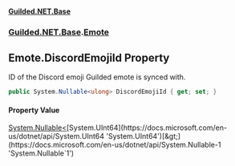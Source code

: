 
#### [Guilded.NET.Base](index 'index')
### [Guilded.NET.Base](index#Guilded_NET_Base 'Guilded.NET.Base').[Emote](Emote 'Guilded.NET.Base.Emote')
## Emote.DiscordEmojiId Property
ID of the Discord emoji Guilded emote is synced with.  
```csharp
public System.Nullable<ulong> DiscordEmojiId { get; set; }
```

#### Property Value
[System.Nullable&lt;](https://docs.microsoft.com/en-us/dotnet/api/System.Nullable-1 'System.Nullable`1')[System.UInt64](https://docs.microsoft.com/en-us/dotnet/api/System.UInt64 'System.UInt64')[&gt;](https://docs.microsoft.com/en-us/dotnet/api/System.Nullable-1 'System.Nullable`1')
